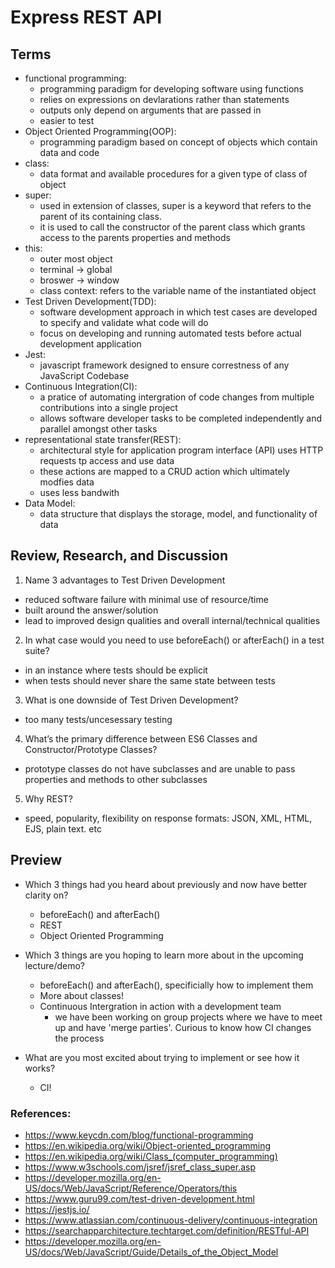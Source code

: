# Express REST API

## Terms
- functional programming:
  - programming paradigm for developing software using functions
  - relies on expressions on devlarations rather than statements
  - outputs only depend on arguments that are passed in
  - easier to test
- Object Oriented Programming(OOP):
  - programming paradigm based on concept of objects which contain data and code
- class:
  - data format and available procedures for a given type of class of object
- super:
  - used in extension of classes, super is a keyword that refers to the parent of its containing class.
  - it is used to call the constructor of the parent class which grants access to the parents properties and methods
- this:
  - outer most object
  - terminal -> global
  - broswer -> window
  - class context: refers to the variable name of the instantiated object
- Test Driven Development(TDD):
  - software development approach in which test cases are developed to specify and validate what code will do
  - focus on developing and running automated tests before actual development application
- Jest:
  - javascript framework designed to ensure correstness of any JavaScript Codebase
- Continuous Integration(CI):
  - a pratice of automating intergration of code changes from multiple contributions into a single project
  - allows software developer tasks to be completed independently and parallel amongst other tasks
- representational state transfer(REST):
  - architectural style for application program interface (API) uses HTTP requests tp access and use data
  - these actions are mapped to a CRUD action which ultimately modfies data
  - uses less bandwith
- Data Model:
  - data structure that displays the storage, model, and functionality of data

## Review, Research, and Discussion
1. Name 3 advantages to Test Driven Development
  - reduced software failure with minimal use of resource/time
  - built around the answer/solution
  - lead to improved design qualities and overall internal/technical qualities

2. In what case would you need to use beforeEach() or afterEach() in a test suite?
  - in an instance where tests should be explicit
  - when tests should never share the same state between tests

3. What is one downside of Test Driven Development?
  - too many tests/uncesessary testing

4. What’s the primary difference between ES6 Classes and Constructor/Prototype Classes?
  - prototype classes do not have subclasses and are unable to pass properties and methods to other subclasses

5. Why REST?
  - speed, popularity, flexibility on response formats: JSON, XML, HTML, EJS, plain text. etc

## Preview
- Which 3 things had you heard about previously and now have better clarity on?
  - beforeEach() and afterEach()
  - REST
  - Object Oriented Programming

- Which 3 things are you hoping to learn more about in the upcoming lecture/demo?
  - beforeEach() and afterEach(), specificially how to implement them
  - More about classes!
  - Continuous Intergration in action with a development team
    - we have been working on group projects where we have to meet up and have 'merge parties'. Curious to know how CI changes the process

- What are you most excited about trying to implement or see how it works?
  - CI!

### References:
- https://www.keycdn.com/blog/functional-programming
- https://en.wikipedia.org/wiki/Object-oriented_programming
- https://en.wikipedia.org/wiki/Class_(computer_programming)
- https://www.w3schools.com/jsref/jsref_class_super.asp
- https://developer.mozilla.org/en-US/docs/Web/JavaScript/Reference/Operators/this
- https://www.guru99.com/test-driven-development.html
- https://jestjs.io/
- https://www.atlassian.com/continuous-delivery/continuous-integration
- https://searchapparchitecture.techtarget.com/definition/RESTful-API
- https://developer.mozilla.org/en-US/docs/Web/JavaScript/Guide/Details_of_the_Object_Model
